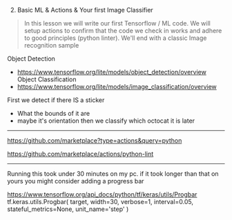 
2. Basic ML & Actions & Your first Image Classifier
> In this lesson we will write our first Tensorflow / ML code. We will setup actions to confirm that the code we check in works and adhere to good principles (python linter). We'll end with a classic Image recognition sample

Object Detection
- https://www.tensorflow.org/lite/models/object_detection/overview
Object Classification 
- https://www.tensorflow.org/lite/models/image_classification/overview


First we detect if there IS a sticker
- What the bounds of it are
- maybe it's orientation
then we classify which octocat it is later

--------

https://github.com/marketplace?type=actions&query=python

https://github.com/marketplace/actions/python-lint

--------

Running this took under 30 minutes on my pc. if it took longer than that on yours you might consider adding a progress bar

https://www.tensorflow.org/api_docs/python/tf/keras/utils/Progbar
tf.keras.utils.Progbar(
    target, width=30, verbose=1, interval=0.05, stateful_metrics=None,
    unit_name='step'
)
